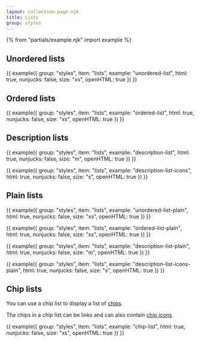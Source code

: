 ```yaml
---
layout: collection-page.njk
title: Lists
group: styles
---
```


{% from "partials/example.njk" import example %}

## Unordered lists

{{ example({ group: "styles", item: "lists", example: "unordered-list", html: true, nunjucks: false, size: "xs", openHTML: true }) }}

## Ordered lists

{{ example({ group: "styles", item: "lists", example: "ordered-list", html: true, nunjucks: false, size: "xs", openHTML: true }) }}

## Description lists

{{ example({ group: "styles", item: "lists", example: "description-list", html: true, nunjucks: false, size: "m", openHTML: true }) }}

{{ example({ group: "styles", item: "lists", example: "description-list-icons", html: true, nunjucks: false, size: "s", openHTML: true }) }}

## Plain lists

{{ example({ group: "styles", item: "lists", example: "unordered-list-plain", html: true, nunjucks: false, size: "xs", openHTML: true }) }}

{{ example({ group: "styles", item: "lists", example: "ordered-list-plain", html: true, nunjucks: false, size: "xs", openHTML: true }) }}

{{ example({ group: "styles", item: "lists", example: "description-list-plain", html: true, nunjucks: false, size: "m", openHTML: true }) }}

{{ example({ group: "styles", item: "lists", example: "description-list-icons-plain", html: true, nunjucks: false, size: "s", openHTML: true }) }}

## Chip lists

You can use a chip list to display a list of [chips](/design-system/styles/typography/#chips).

The chips in a chip list can be links and can also contain [chip icons](/design-system/styles/icons/#chip-lists-with-icons).

{{ example({ group: "styles", item: "lists", example: "chip-list", html: true, nunjucks: false, size: "xs", openHTML: true }) }}
